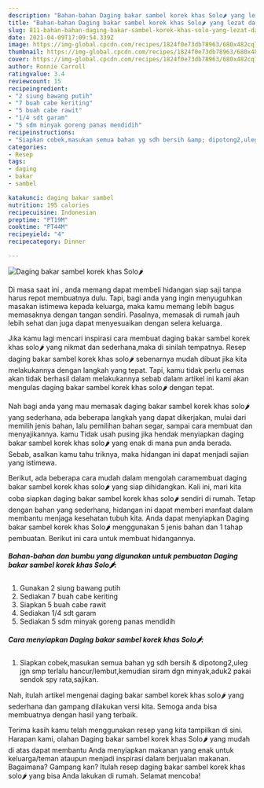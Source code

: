 ```yaml
---
description: "Bahan-bahan Daging bakar sambel korek khas Solo🌶️ yang lezat dan Mudah Dibuat"
title: "Bahan-bahan Daging bakar sambel korek khas Solo🌶️ yang lezat dan Mudah Dibuat"
slug: 811-bahan-bahan-daging-bakar-sambel-korek-khas-solo-yang-lezat-dan-mudah-dibuat
date: 2021-04-09T17:09:54.339Z
image: https://img-global.cpcdn.com/recipes/1824f0e73db78963/680x482cq70/daging-bakar-sambel-korek-khas-solo🌶️-foto-resep-utama.jpg
thumbnail: https://img-global.cpcdn.com/recipes/1824f0e73db78963/680x482cq70/daging-bakar-sambel-korek-khas-solo🌶️-foto-resep-utama.jpg
cover: https://img-global.cpcdn.com/recipes/1824f0e73db78963/680x482cq70/daging-bakar-sambel-korek-khas-solo🌶️-foto-resep-utama.jpg
author: Ronnie Carroll
ratingvalue: 3.4
reviewcount: 15
recipeingredient:
- "2 siung bawang putih"
- "7 buah cabe keriting"
- "5 buah cabe rawit"
- "1/4 sdt garam"
- "5 sdm minyak goreng panas mendidih"
recipeinstructions:
- "Siapkan cobek,masukan semua bahan yg sdh bersih &amp; dipotong2,uleg jgn smp terlalu hancur/lembut,kemudian siram dgn minyak,aduk2 pakai sendok spy rata,sajikan."
categories:
- Resep
tags:
- daging
- bakar
- sambel

katakunci: daging bakar sambel 
nutrition: 195 calories
recipecuisine: Indonesian
preptime: "PT19M"
cooktime: "PT44M"
recipeyield: "4"
recipecategory: Dinner

---
```



![Daging bakar sambel korek khas Solo🌶️](https://img-global.cpcdn.com/recipes/1824f0e73db78963/680x482cq70/daging-bakar-sambel-korek-khas-solo🌶️-foto-resep-utama.jpg)

Di masa  saat ini , anda memang dapat membeli hidangan siap saji tanpa harus repot membuatnya dulu. Tapi, bagi anda yang ingin menyuguhkan masakan istimewa kepada keluarga, maka kamu memang lebih bagus memasaknya dengan tangan sendiri. Pasalnya, memasak di rumah jauh lebih sehat dan juga dapat menyesuaikan dengan selera keluarga.

Jika kamu lagi mencari inspirasi cara membuat daging bakar sambel korek khas solo🌶️ yang nikmat dan sederhana,maka di sinilah tempatnya. Resep daging bakar sambel korek khas solo🌶️  sebenarnya mudah dibuat jika kita melakukannya dengan langkah yang tepat. Tapi, kamu tidak perlu cemas akan tidak berhasil dalam melakukannya 
sebab dalam artikel ini kami akan mengulas daging bakar sambel korek khas solo🌶️ dengan tepat.  



Nah bagi anda yang mau memasak daging bakar sambel korek khas solo🌶️ yang sederhana, ada beberapa langkah yang dapat dikerjakan, mulai dari memilih jenis bahan, lalu pemilihan bahan segar, sampai cara membuat dan menyajikannya. kamu Tidak usah pusing jika hendak menyiapkan daging bakar sambel korek khas solo🌶️ yang enak di mana pun anda berada. Sebab, asalkan kamu  tahu triknya, maka hidangan ini dapat menjadi sajian yang istimewa.

Berikut, ada beberapa cara mudah dalam mengolah caramembuat daging bakar sambel korek khas solo🌶️ yang siap dihidangkan. Kali ini, mari kita coba siapkan daging bakar sambel korek khas solo🌶️ sendiri di rumah. Tetap dengan bahan yang sederhana, hidangan ini dapat memberi manfaat dalam membantu menjaga kesehatan tubuh kita. Anda dapat menyiapkan Daging bakar sambel korek khas Solo🌶️ menggunakan 5 jenis bahan dan 1 tahap pembuatan. Berikut ini cara untuk membuat hidangannya.

<!--inarticleads1-->

##### Bahan-bahan dan bumbu yang digunakan untuk pembuatan Daging bakar sambel korek khas Solo🌶️:

1. Gunakan 2 siung bawang putih
1. Sediakan 7 buah cabe keriting
1. Siapkan 5 buah cabe rawit
1. Sediakan 1/4 sdt garam
1. Sediakan 5 sdm minyak goreng panas mendidih




<!--inarticleads2-->

##### Cara menyiapkan Daging bakar sambel korek khas Solo🌶️:

1. Siapkan cobek,masukan semua bahan yg sdh bersih &amp; dipotong2,uleg jgn smp terlalu hancur/lembut,kemudian siram dgn minyak,aduk2 pakai sendok spy rata,sajikan.




Nah, itulah artikel mengenai  daging bakar sambel korek khas solo🌶️  yang sederhana dan gampang dilakukan versi kita. Semoga anda bisa membuatnya dengan hasil yang terbaik. 

Terima kasih kamu telah menggunakan resep yang kita tampilkan di sini. Harapan kami, olahan  Daging bakar sambel korek khas Solo🌶️ yang mudah di atas dapat membantu Anda menyiapkan makanan yang enak untuk keluarga/teman ataupun menjadi inspirasi dalam berjualan makanan. Bagaimana? Gampang kan? Itulah resep daging bakar sambel korek khas solo🌶️ yang bisa Anda lakukan di rumah. Selamat mencoba!

